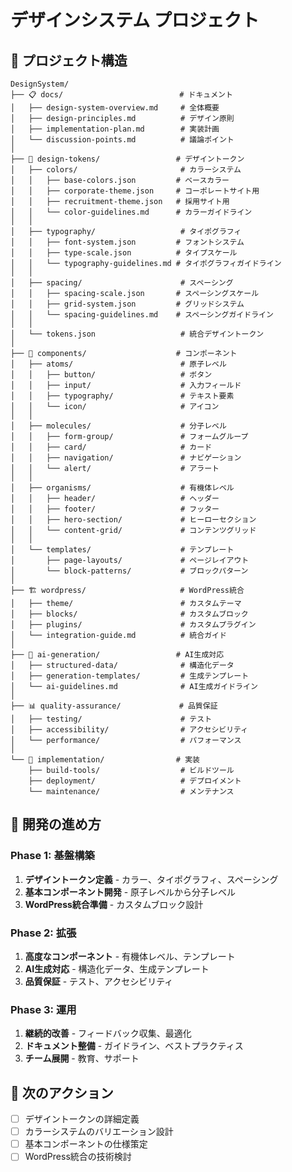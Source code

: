 # デザインシステム プロジェクト

## 📁 プロジェクト構造

```
DesignSystem/
├── 📋 docs/                          # ドキュメント
│   ├── design-system-overview.md     # 全体概要
│   ├── design-principles.md          # デザイン原則
│   ├── implementation-plan.md        # 実装計画
│   └── discussion-points.md          # 議論ポイント
│
├── 🎨 design-tokens/                 # デザイントークン
│   ├── colors/                       # カラーシステム
│   │   ├── base-colors.json         # ベースカラー
│   │   ├── corporate-theme.json     # コーポレートサイト用
│   │   ├── recruitment-theme.json   # 採用サイト用
│   │   └── color-guidelines.md      # カラーガイドライン
│   │
│   ├── typography/                   # タイポグラフィ
│   │   ├── font-system.json         # フォントシステム
│   │   ├── type-scale.json          # タイプスケール
│   │   └── typography-guidelines.md # タイポグラフィガイドライン
│   │
│   ├── spacing/                      # スペーシング
│   │   ├── spacing-scale.json       # スペーシングスケール
│   │   ├── grid-system.json         # グリッドシステム
│   │   └── spacing-guidelines.md    # スペーシングガイドライン
│   │
│   └── tokens.json                   # 統合デザイントークン
│
├── 🧩 components/                    # コンポーネント
│   ├── atoms/                        # 原子レベル
│   │   ├── button/                   # ボタン
│   │   ├── input/                    # 入力フィールド
│   │   ├── typography/               # テキスト要素
│   │   └── icon/                     # アイコン
│   │
│   ├── molecules/                    # 分子レベル
│   │   ├── form-group/               # フォームグループ
│   │   ├── card/                     # カード
│   │   ├── navigation/               # ナビゲーション
│   │   └── alert/                    # アラート
│   │
│   ├── organisms/                    # 有機体レベル
│   │   ├── header/                   # ヘッダー
│   │   ├── footer/                   # フッター
│   │   ├── hero-section/             # ヒーローセクション
│   │   └── content-grid/             # コンテンツグリッド
│   │
│   └── templates/                    # テンプレート
│       ├── page-layouts/             # ページレイアウト
│       └── block-patterns/           # ブロックパターン
│
├── 🏗️ wordpress/                     # WordPress統合
│   ├── theme/                        # カスタムテーマ
│   ├── blocks/                       # カスタムブロック
│   ├── plugins/                      # カスタムプラグイン
│   └── integration-guide.md          # 統合ガイド
│
├── 🤖 ai-generation/                 # AI生成対応
│   ├── structured-data/              # 構造化データ
│   ├── generation-templates/         # 生成テンプレート
│   └── ai-guidelines.md              # AI生成ガイドライン
│
├── 📊 quality-assurance/             # 品質保証
│   ├── testing/                      # テスト
│   ├── accessibility/                # アクセシビリティ
│   └── performance/                  # パフォーマンス
│
└── 🚀 implementation/                # 実装
    ├── build-tools/                  # ビルドツール
    ├── deployment/                   # デプロイメント
    └── maintenance/                  # メンテナンス
```

## 🎯 開発の進め方

### Phase 1: 基盤構築
1. **デザイントークン定義** - カラー、タイポグラフィ、スペーシング
2. **基本コンポーネント開発** - 原子レベルから分子レベル
3. **WordPress統合準備** - カスタムブロック設計

### Phase 2: 拡張
1. **高度なコンポーネント** - 有機体レベル、テンプレート
2. **AI生成対応** - 構造化データ、生成テンプレート
3. **品質保証** - テスト、アクセシビリティ

### Phase 3: 運用
1. **継続的改善** - フィードバック収集、最適化
2. **ドキュメント整備** - ガイドライン、ベストプラクティス
3. **チーム展開** - 教育、サポート

## 📝 次のアクション

- [ ] デザイントークンの詳細定義
- [ ] カラーシステムのバリエーション設計
- [ ] 基本コンポーネントの仕様策定
- [ ] WordPress統合の技術検討
